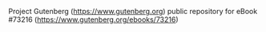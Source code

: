 Project Gutenberg (https://www.gutenberg.org) public repository
for eBook #73216 (https://www.gutenberg.org/ebooks/73216)
